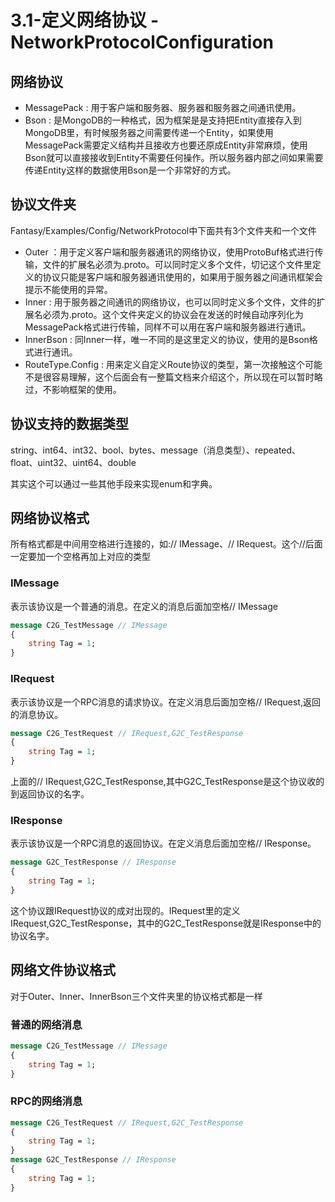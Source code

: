 # 3.1-定义网络协议 - NetworkProtocolConfiguration

## 网络协议

- MessagePack : 用于客户端和服务器、服务器和服务器之间通讯使用。
- Bson : 是MongoDB的一种格式，因为框架是是支持把Entity直接存入到MongoDB里，有时候服务器之间需要传递一个Entity，如果使用MessagePack需要定义结构并且接收方也要还原成Entity非常麻烦，使用Bson就可以直接接收到Entity不需要任何操作。所以服务器内部之间如果需要传递Entity这样的数据使用Bson是一个非常好的方式。

## 协议文件夹

Fantasy/Examples/Config/NetworkProtocol中下面共有3个文件夹和一个文件

- Outer ：用于定义客户端和服务器通讯的网络协议，使用ProtoBuf格式进行传输，文件的扩展名必须为.proto。可以同时定义多个文件，切记这个文件里定义的协议只能是客户端和服务器通讯使用的，如果用于服务器之间通讯框架会提示不能使用的异常。
- Inner :   用于服务器之间通讯的网络协议，也可以同时定义多个文件，文件的扩展名必须为.proto。这个文件夹定义的协议会在发送的时候自动序列化为MessagePack格式进行传输，同样不可以用在客户端和服务器进行通讯。
- InnerBson :  同Inner一样，唯一不同的是这里定义的协议，使用的是Bson格式进行通讯。
- RouteType.Config :  用来定义自定义Route协议的类型，第一次接触这个可能不是很容易理解，这个后面会有一整篇文档来介绍这个，所以现在可以暂时略过，不影响框架的使用。
## 协议支持的数据类型

string、int64、int32、bool、bytes、message（消息类型）、repeated、float、uint32、uint64、double

其实这个可以通过一些其他手段来实现enum和字典。

## 网络协议格式

所有格式都是中间用空格进行连接的，如:// IMessage、// IRequest。这个//后面一定要加一个空格再加上对应的类型

### IMessage

表示该协议是一个普通的消息。在定义的消息后面加空格// IMessage

```protobuf
message C2G_TestMessage // IMessage
{
	string Tag = 1;
}
```

### IRequest

表示该协议是一个RPC消息的请求协议。在定义消息后面加空格// IRequest,返回的消息协议。

```protobuf
message C2G_TestRequest // IRequest,G2C_TestResponse
{
	string Tag = 1;
}
```

上面的// IRequest,G2C_TestResponse,其中G2C_TestResponse是这个协议收的到返回协议的名字。

### IResponse

表示该协议是一个RPC消息的返回协议。在定义消息后面加空格// IResponse。

```protobuf
message G2C_TestResponse // IResponse
{
	string Tag = 1;
}
```

这个协议跟IRequest协议的成对出现的。IRequest里的定义IRequest,G2C_TestResponse，其中的G2C_TestResponse就是IResponse中的协议名字。

## 网络文件协议格式

对于Outer、Inner、InnerBson三个文件夹里的协议格式都是一样

### 普通的网络消息

```protobuf
message C2G_TestMessage // IMessage
{
	string Tag = 1;
}
```

### RPC的网络消息

```protobuf
message C2G_TestRequest // IRequest,G2C_TestResponse
{
	string Tag = 1;
}
message G2C_TestResponse // IResponse
{
	string Tag = 1;
}
```
